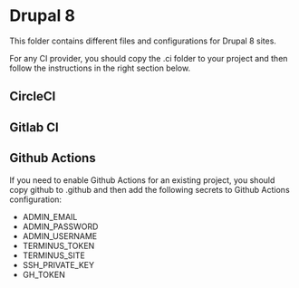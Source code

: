 # Drupal 8

This folder contains different files and configurations for Drupal 8 sites.

For any CI provider, you should copy the .ci folder to your project and then follow the instructions in the right section below.

## CircleCI

## Gitlab CI

## Github Actions

If you need to enable Github Actions for an existing project, you should copy github to .github and then add the following secrets to Github Actions configuration:

- ADMIN_EMAIL
- ADMIN_PASSWORD
- ADMIN_USERNAME
- TERMINUS_TOKEN
- TERMINUS_SITE
- SSH_PRIVATE_KEY
- GH_TOKEN
